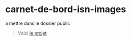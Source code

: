 # carnet-de-bord-isn-images
a mettre dans le dossier public

> Voici <a href="https://github.com/ugopauly/carnet-de-bord-isn">le projet</a>
